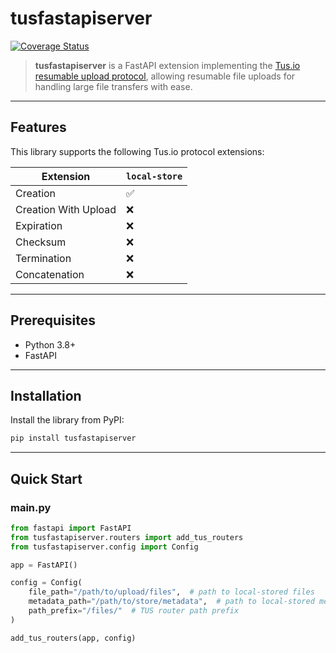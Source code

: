 # tusfastapiserver

[![Coverage Status](https://coveralls.io/repos/github/kirill-ilichev/TusFastAPIServer/badge.svg?branch=main)](https://coveralls.io/github/kirill-ilichev/TusFastAPIServer?branch=main)

> **tusfastapiserver** is a FastAPI extension implementing the [Tus.io resumable upload protocol](http://www.tus.io/protocols/resumable-upload.html), allowing resumable file uploads for handling large file transfers with ease.
---

## Features

This library supports the following Tus.io protocol extensions:

| Extension   | `local-store` |
| ----------- |---------------|
| Creation    | ✅             |
| Creation With Upload | ❌             |
| Expiration  | ❌             |
| Checksum    | ❌             |
| Termination | ❌             |
| Concatenation | ❌             |

---

## Prerequisites

- Python 3.8+
- FastAPI

---

## Installation

Install the library from PyPI:

```bash
pip install tusfastapiserver
```

---

## Quick Start

### main.py

```python
from fastapi import FastAPI
from tusfastapiserver.routers import add_tus_routers
from tusfastapiserver.config import Config

app = FastAPI()

config = Config(
    file_path="/path/to/upload/files",  # path to local-stored files
    metadata_path="/path/to/store/metadata",  # path to local-stored metadata
    path_prefix="/files/"  # TUS router path prefix
)

add_tus_routers(app, config)
```